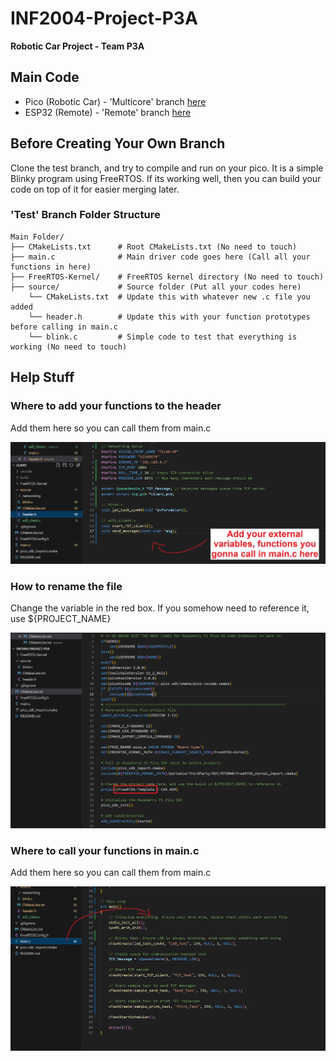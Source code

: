 # INF2004-Project-P3A
**Robotic Car Project - Team P3A**

## Main Code
- Pico (Robotic Car) - 'Multicore' branch [here](https://github.com/ExpiredTapWater/INF2004-Project-P3A/tree/Multicore)
- ESP32 (Remote) - 'Remote' branch [here](https://github.com/ExpiredTapWater/INF2004-Project-P3A/tree/Remote)

## Before Creating Your Own Branch
Clone the test branch, and try to compile and run on your pico. It is a simple Blinky program using FreeRTOS. If its working well, then you can build your code on top of it for easier merging later.

### 'Test' Branch Folder Structure
    Main Folder/
    ├── CMakeLists.txt      # Root CMakeLists.txt (No need to touch)
    ├── main.c              # Main driver code goes here (Call all your functions in here)
    ├── FreeRTOS-Kernel/    # FreeRTOS kernel directory (No need to touch)
    ├── source/             # Source folder (Put all your codes here)
        └── CMakeLists.txt  # Update this with whatever new .c file you added
        └── header.h        # Update this with your function prototypes before calling in main.c
        └── blink.c         # Simple code to test that everything is working (No need to touch)

## Help Stuff

### Where to add your functions to the header
Add them here so you can call them from main.c

![Header](Images/header.jpg "header.h")


### How to rename the file
Change the variable in the red box. If you somehow need to reference it, use ${PROJECT_NAME}

![Rename](Images/rename.jpg "Rename")

### Where to call your functions in main.c
Add them here so you can call them from main.c

![Rename](Images/main.jpg "Main")